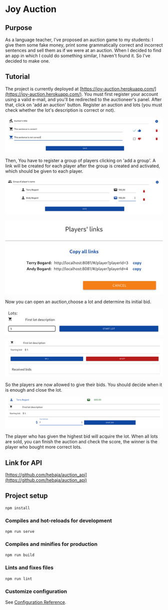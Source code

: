 # Joy Auction

## Purpose
As a language teacher, I've proposed an auction game to my students: I give them some fake money, print some grammatically correct and incorrect sentences and sell them as if we were at an auction. When I decided to find an app in which I could do something similar, I haven't found it. So I've decided to make one.

## Tutorial
The project is currently deployed at [https://joy-auction.herokuapp.com/](https://joy-auction.herokuapp.com/). You must first register your account using a valid e-mail, and you'll be redirected to the auctioneer's panel. After that, click on 'add an auction' button. Register an auction and lots (you must check whether the lot's description is correct or not).

![Registering an auction](https://github.com/hebaja/auction/blob/master/src/assets/auction_images/register_auction.png)

Then, You have to register a group of players clicking on 'add a group'. A link will be created for each player after the group is created and activated, which should be given to each player.

![Registering a group of players](https://github.com/hebaja/auction/blob/master/src/assets/auction_images/register_group.png)

![Links for players](https://github.com/hebaja/auction/blob/master/src/assets/auction_images/links.png)

Now you can open an auction,choose a lot and determine its initial bid.

![Initial bid](https://github.com/hebaja/auction/blob/master/src/assets/auction_images/initial_bid.png)

![Started lot panel](https://github.com/hebaja/auction/blob/master/src/assets/auction_images/started_lot.png)

So the players are now allowed to give their bids. You should decide when it is enough and close the lot.

![player's control](https://github.com/hebaja/auction/blob/master/src/assets/auction_images/player.png)

The player who has given the highest bid will acquire the lot. When all lots are sold, you can finish the auction and check the score, the winner is the player who bought more correct lots.

## Link for API
[https://github.com/hebaja/auction_api](https://github.com/hebaja/auction_api)

## Project setup
```
npm install
```

### Compiles and hot-reloads for development
```
npm run serve
```

### Compiles and minifies for production
```
npm run build
```

### Lints and fixes files
```
npm run lint
```

### Customize configuration
See [Configuration Reference](https://cli.vuejs.org/config/).